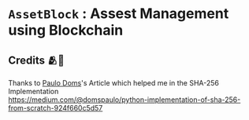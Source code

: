 # `AssetBlock` : Assest Management using Blockchain


## **Credits 🫂🙏**

Thanks to [Paulo Doms](https://github.com/pdoms)'s Article which helped me in the SHA-256 Implementation  
https://medium.com/@domspaulo/python-implementation-of-sha-256-from-scratch-924f660c5d57